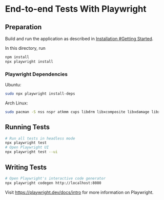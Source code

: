 # End-to-end Tests With Playwright

## Preparation

Build and run the application as described in [Installation #Getting Started](../doc/Installation.md#getting-started).

In this directory, run

```sh
npm install
npx playwright install
```

### Playwright Dependencies

Ubuntu:

```sh
sudo npx playwright install-deps
```

Arch Linux:

```sh
sudo pacman -S nss nspr atkmm cups libdrm libxcomposite libxdamage libxrandr mesa pango alsa-lib libxcursor gtk3
```

## Running Tests

```sh
# Run all tests in headless mode
npx playwright test
# Open Playwright UI
npx playwright test --ui
```

## Writing Tests

```sh
# Open Playwright's interactive code generator
npx playwright codegen http://localhost:8080
```

Visit https://playwright.dev/docs/intro for more information on Playwright.
